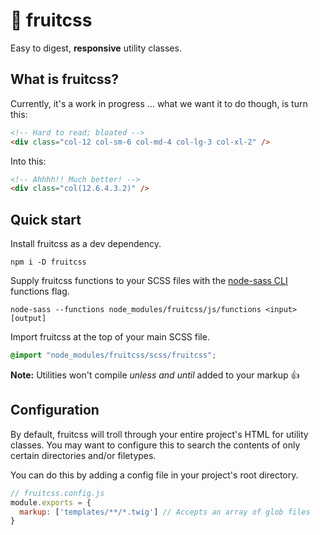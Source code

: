 # 🍉 fruitcss

Easy to digest, **responsive** utility classes.

## What is fruitcss?

Currently, it's a work in progress … what we want it to do though, is turn this:

```html
<!-- Hard to read; bloated -->
<div class="col-12 col-sm-6 col-md-4 col-lg-3 col-xl-2" />
```

Into this:

```html
<!-- Ahhhh!! Much better! -->
<div class="col(12.6.4.3.2)" />
```

## Quick start

Install fruitcss as a dev dependency.

```
npm i -D fruitcss
```

Supply fruitcss functions to your SCSS files with the [node-sass CLI](https://github.com/sass/node-sass#command-line-interface) functions flag.

```
node-sass --functions node_modules/fruitcss/js/functions <input> [output]
```

Import fruitcss at the top of your main SCSS file.

```scss
@import "node_modules/fruitcss/scss/fruitcss";
```

**Note:** Utilities won't compile _unless and until_ added to your markup 👍

## Configuration

By default, fruitcss will troll through your entire project's HTML for utility classes. You may want to configure this to search the contents of only certain directories and/or filetypes.

You can do this by adding a config file in your project's root directory.

```js
// fruitcss.config.js
module.exports = {
  markup: ['templates/**/*.twig'] // Accepts an array of glob files
}
```
